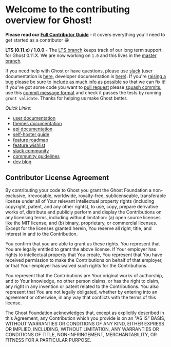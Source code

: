 # Welcome to the contributing overview for Ghost!

**Please read our [Full Contributor Guide](https://docs.ghost.org/v0.11/docs/contributing)** - it covers everything you'll need to get started as a contributor 😁

**LTS (0.11.x) / 1.0.0** -
The [LTS branch](https://github.com/TryGhost/Ghost/tree/lts) keeps track of our long term support for Ghost 0.11.X. We are now working on `1.0` and this lives in the [master branch](https://github.com/TryGhost/Ghost/tree/master).

If you need help with Ghost or have questions, please use [slack](https://ghost.org/slack) (user documentation is [here](http://help.ghost.org), developer documentation is [here](https://docs.ghost.org/v0.11/)). If you're [raising a bug](https://docs.ghost.org/v0.11/docs/contributing#bugs) please be sure to [include as much info as possible](https://docs.ghost.org/v0.11/docs/contributing#bug-template) so that we can fix it! If you've got some code you want to [pull request](https://docs.ghost.org/v0.11/docs/contributing#pull-requests) please [squash commits](https://docs.ghost.org/v0.11/docs/git-workflow#section-clean-up-history), use this [commit message format](https://docs.ghost.org/v0.11/docs/git-workflow#section-notes-on-writing-good-commit-messages) and check it passes the tests by running `grunt validate`. Thanks for helping us make Ghost better.

*Quick Links:*
- [user documentation](https://help.ghost.org)
- [themes documentation](https://themes.ghost.org/v0.11.9/)
- [api documentation](https://api.ghost.org/v0.11.9/)
- [self-hoster guide](http://docs.ghost.org/v0.11.9/)
- [feature roadmap](https://trello.com/b/EceUgtCL/ghost-roadmap)
- [feature wishlist](http://ideas.ghost.org)
- [slack community](https://ghost.org/slack)
- [community guidelines](https://ghost.org/conduct/)
- [dev blog](http://dev.ghost.org)


## Contributor License Agreement

By contributing your code to Ghost you grant the Ghost Foundation a non-exclusive, irrevocable, worldwide, royalty-free, sublicenseable, transferable license under all of Your relevant intellectual property rights (including copyright, patent, and any other rights), to use, copy, prepare derivative works of, distribute and publicly perform and display the Contributions on any licensing terms, including without limitation:
(a) open source licenses like the MIT license; and (b) binary, proprietary, or commercial licenses. Except for the licenses granted herein, You reserve all right, title, and interest in and to the Contribution.

You confirm that you are able to grant us these rights. You represent that You are legally entitled to grant the above license. If Your employer has rights to intellectual property that You create, You represent that You have received permission to make the Contributions on behalf of that employer, or that Your employer has waived such rights for the Contributions.

You represent that the Contributions are Your original works of authorship, and to Your knowledge, no other person claims, or has the right to claim, any right in any invention or patent related to the Contributions. You also represent that You are not legally obligated, whether by entering into an agreement or otherwise, in any way that conflicts with the terms of this license.

The Ghost Foundation acknowledges that, except as explicitly described in this Agreement, any Contribution which you provide is on an "AS IS" BASIS, WITHOUT WARRANTIES OR CONDITIONS OF ANY KIND, EITHER EXPRESS OR IMPLIED, INCLUDING, WITHOUT LIMITATION, ANY WARRANTIES OR CONDITIONS OF TITLE, NON-INFRINGEMENT, MERCHANTABILITY, OR FITNESS FOR A PARTICULAR PURPOSE.

